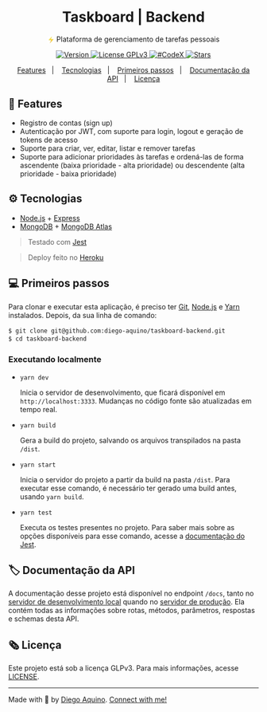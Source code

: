 <h1 align="center">
  Taskboard | Backend
</h1>
<p align="center">
  <img src=".github/zap-icon.png" alt="" width="14px" align="center">
  Plataforma de gerenciamento de tarefas pessoais
</p>

<p align="center">
  <a href="https://github.com/diego-aquino/taskboard-backend">
    <img alt="Version" src="https://img.shields.io/github/package-json/v/diego-aquino/taskboard-backend.svg?color=FFD666">
  </a>
  <a href="./LICENSE">
    <img alt="License GPLv3" src="https://img.shields.io/github/license/diego-aquino/taskboard-backend.svg?color=FFD666">
  </a>
  <a href="https://codexjr.com.br">
    <img alt="#CodeX" src="https://img.shields.io/badge/-%23CodeX-FFD666">
  </a>
  <a href="https://github.com/diego-aquino/taskboard-backend">
    <img alt="Stars" src="https://img.shields.io/github/stars/diego-aquino/taskboard-backend.svg?style=social">
  </a>
</p>

<p align="center">
    <a href="#rocket-features">Features</a>&nbsp;&nbsp;&nbsp;|&nbsp;&nbsp;&nbsp;
    <a href="#gear-tecnologias">Tecnologias</a>&nbsp;&nbsp;&nbsp;|&nbsp;&nbsp;&nbsp;
    <a href="#computer-primeiros-passos">Primeiros passos</a>&nbsp;&nbsp;&nbsp;|&nbsp;&nbsp;&nbsp;
    <a href="#label-documentação-da-api">Documentação da API</a>&nbsp;&nbsp;&nbsp;|&nbsp;&nbsp;&nbsp;
    <a href="#newspaper_roll-licença">Licença</a>
</p>

## :rocket: Features

- Registro de contas (sign up)
- Autenticação por JWT, com suporte para login, logout e geração de tokens de acesso
- Suporte para criar, ver, editar, listar e remover tarefas
- Suporte para adicionar prioridades às tarefas e ordená-las de forma ascendente (baixa prioridade - alta prioridade) ou descendente (alta prioridade - baixa prioridade)

## :gear: Tecnologias

- [Node.js](https://nodejs.org/en) + [Express](https://expressjs.com)
- [MongoDB](https://www.mongodb.com) + [MongoDB Atlas](https://www.mongodb.com/cloud/atlas)

> Testado com [Jest](https://jestjs.io)

> Deploy feito no [Heroku](https://www.heroku.com)

## :computer: Primeiros passos

Para clonar e executar esta aplicação, é preciso ter [Git](https://git-scm.com), [Node.js](https://nodejs.org/en) e [Yarn](https://yarnpkg.com) instalados. Depois, da sua linha de comando:

```bash
$ git clone git@github.com:diego-aquino/taskboard-backend.git
$ cd taskboard-backend
```

### Executando localmente

- `yarn dev`

  Inicia o servidor de desenvolvimento, que ficará disponível em `http://localhost:3333`. Mudanças no código fonte são atualizadas em tempo real.

- `yarn build`

  Gera a build do projeto, salvando os arquivos transpilados na pasta `/dist`.

- `yarn start`

  Inicia o servidor do projeto a partir da build na pasta `/dist`. Para executar esse comando, é necessário ter gerado uma build antes, usando `yarn build`.

- `yarn test`

  Executa os testes presentes no projeto. Para saber mais sobre as opções disponíveis para esse comando, acesse a [documentação do Jest](https://jestjs.io/docs/cli).

## :label: Documentação da API

A documentação desse projeto está disponível no endpoint `/docs`, tanto no [servidor de desenvolvimento local](http://localhost:3333/docs) quando no [servidor de produção](https://taskboard-backend.herokuapp.com/docs). Ela contém todas as informações sobre rotas, métodos, parâmetros, respostas e schemas desta API.

## :newspaper_roll: Licença

Este projeto está sob a licença GLPv3. Para mais informações, acesse [LICENSE](./LICENSE).

---

Made with :yellow_heart: by [Diego Aquino](https://github.com/diego-aquino). [Connect with me!](https://www.linkedin.com/in/diego-aquino)
